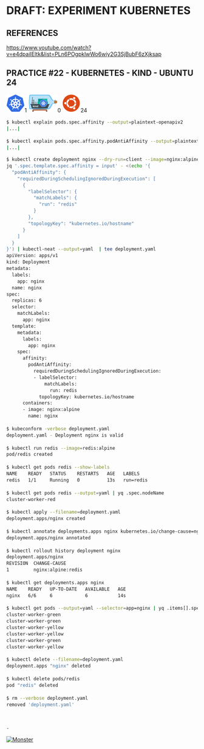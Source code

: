 # DRAFT: EXPERIMENT KUBERNETES

## REFERENCES

https://www.youtube.com/watch?v=e4dpaiIEltk&list=PLn6POgpklwWo6wiy2G3SjBubF6zXjksap

## PRACTICE #22 - KUBERNETES - KIND - UBUNTU 24

[![Kubernetes](img/kubernetes.webp "Kubernetes")](https://kubernetes.io)1
[![Kind](img/kind.webp "Kind")](https://kind.sigs.k8s.io)0
[![Ubuntu](img/ubuntu.webp "Ubuntu")](https://ubuntu.com)24

```bash
$ kubectl explain pods.spec.affinity --output=plaintext-openapiv2
|...|

$ kubectl explain pods.spec.affinity.podAntiAffinity --output=plaintext-openapiv2
|...|
```

```bash
$ kubectl create deployment nginx --dry-run=client --image=nginx:alpine --output=json --replicas=6 |
jq '.spec.template.spec.affinity = input' - <(echo '{
  "podAntiAffinity": {
    "requiredDuringSchedulingIgnoredDuringExecution": [
      {
        "labelSelector": {
          "matchLabels": {
            "run": "redis"
          }
        },
        "topologyKey": "kubernetes.io/hostname"
      }
    ]
  }
}') | kubectl-neat --output=yaml  | tee deployment.yaml
apiVersion: apps/v1
kind: Deployment
metadata:
  labels:
    app: nginx
  name: nginx
spec:
  replicas: 6
  selector:
    matchLabels:
      app: nginx
  template:
    metadata:
      labels:
        app: nginx
    spec:
      affinity:
        podAntiAffinity:
          requiredDuringSchedulingIgnoredDuringExecution:
          - labelSelector:
              matchLabels:
                run: redis
            topologyKey: kubernetes.io/hostname
      containers:
      - image: nginx:alpine
        name: nginx

$ kubeconform -verbose deployment.yaml
deployment.yaml - Deployment nginx is valid

$ kubectl run redis --image=redis:alpine
pod/redis created

$ kubectl get pods redis --show-labels
NAME    READY   STATUS    RESTARTS   AGE   LABELS
redis   1/1     Running   0          13s   run=redis

$ kubectl get pods redis --output=yaml | yq .spec.nodeName
cluster-worker-red

$ kubectl apply --filename=deployment.yaml
deployment.apps/nginx created

$ kubectl annotate deployments.apps nginx kubernetes.io/change-cause=nginx:alpine:redis
deployment.apps/nginx annotated

$ kubectl rollout history deployment nginx
deployment.apps/nginx
REVISION  CHANGE-CAUSE
1         nginx:alpine:redis

$ kubectl get deployments.apps nginx
NAME    READY   UP-TO-DATE   AVAILABLE   AGE
nginx   6/6     6            6           14s

$ kubectl get pods --output=yaml --selector=app=nginx | yq .items[].spec.nodeName
cluster-worker-green
cluster-worker-green
cluster-worker-yellow
cluster-worker-yellow
cluster-worker-green
cluster-worker-yellow

$ kubectl delete --filename=deployment.yaml
deployment.apps "nginx" deleted

$ kubectl delete pods/redis
pod "redis" deleted

$ rm --verbose deployment.yaml
removed 'deployment.yaml'
```

&nbsp;

`-`

[![Monster](https://avatars.githubusercontent.com/u/47848582?s=96&v=4 "Boo!")](../README.md)
